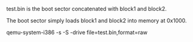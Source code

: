 test.bin is the boot sector concatenated with block1 and block2.

The boot sector simply loads block1 and block2 into memory at 0x1000.

qemu-system-i386 -s -S -drive file=test.bin,format=raw
